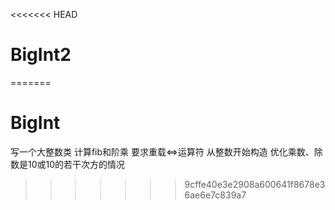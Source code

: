 <<<<<<< HEAD
# BigInt2
=======
# BigInt
写一个大整数类
计算fib和阶乘 
要求重载<=>运算符
从整数开始构造 
优化乘数、除数是10或10的若干次方的情况
>>>>>>> 9cffe40e3e2908a600641f8678e36ae6e7c839a7
